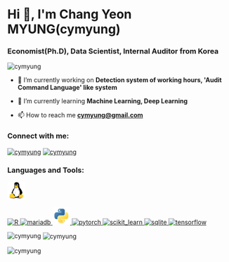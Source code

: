 <h1 align="left">Hi 👋, I'm Chang Yeon MYUNG(cymyung)</h1>
<h3 align="left">Economist(Ph.D), Data Scientist, Internal Auditor from Korea</h3>

<p align="left"> <img src="https://komarev.com/ghpvc/?username=cymyung&label=Profile%20views&color=0e75b6&style=flat" alt="cymyung" /> </p>

- 🔭 I’m currently working on **Detection system of working hours, 'Audit Command Language' like system**

- 🌱 I’m currently learning **Machine Learning, Deep Learning**

- 📫 How to reach me **cymyung@gmail.com**

<h3 align="left">Connect with me:</h3>
<p align="left">
<a href="https://linkedin.com/in/cymyung" target="blank"><img align="center" src="https://raw.githubusercontent.com/rahuldkjain/github-profile-readme-generator/master/src/images/icons/Social/linked-in-alt.svg" alt="cymyung" height="30" width="40" /></a>
<a href="https://fb.com/cymyung" target="blank"><img align="center" src="https://raw.githubusercontent.com/rahuldkjain/github-profile-readme-generator/master/src/images/icons/Social/facebook.svg" alt="cymyung" height="30" width="40" /></a>
</p>

<h3 align="left">Languages and Tools:</h3>
<p align="left"> <a href="https://www.linux.org/" target="_blank" rel="noreferrer"> <img src="https://raw.githubusercontent.com/devicons/devicon/master/icons/linux/linux-original.svg" alt="linux" width="40" height="40"/> </a> 
<p align="left"> <a href="https://www.r-project.org/" target="_blank" rel="noreferrer"><img src="https://www.r-project.org/Rlogo.png" alt="R" width="40" height="40"/> </a> 
<a href="https://mariadb.org/" target="_blank" rel="noreferrer"> <img src="https://www.vectorlogo.zone/logos/mariadb/mariadb-icon.svg" alt="mariadb" width="40" height="40"/> </a> 
<a href="https://www.python.org" target="_blank" rel="noreferrer"> <img src="https://raw.githubusercontent.com/devicons/devicon/master/icons/python/python-original.svg" alt="python" width="40" height="40"/> </a> 
<a href="https://pytorch.org/" target="_blank" rel="noreferrer"> <img src="https://www.vectorlogo.zone/logos/pytorch/pytorch-icon.svg" alt="pytorch" width="40" height="40"/> </a> 
<a href="https://scikit-learn.org/" target="_blank" rel="noreferrer"> <img src="https://upload.wikimedia.org/wikipedia/commons/0/05/Scikit_learn_logo_small.svg" alt="scikit_learn" width="40" height="40"/> </a> 
<a href="https://www.sqlite.org/" target="_blank" rel="noreferrer"> <img src="https://www.vectorlogo.zone/logos/sqlite/sqlite-icon.svg" alt="sqlite" width="40" height="40"/> </a> 
<a href="https://www.tensorflow.org" target="_blank" rel="noreferrer"> <img src="https://www.vectorlogo.zone/logos/tensorflow/tensorflow-icon.svg" alt="tensorflow" width="40" height="40"/> </a> </p>

<p><img align="left" src="https://github-readme-stats.vercel.app/api/top-langs?username=cymyung&show_icons=true&locale=en&layout=compact" alt="cymyung" /></p>

<p>&nbsp;<img align="center" src="https://github-readme-stats.vercel.app/api?username=cymyung&show_icons=true&locale=en" alt="cymyung" /></p>

<p><img align="center" src="https://github-readme-streak-stats.herokuapp.com/?user=cymyung&" alt="cymyung" /></p>
